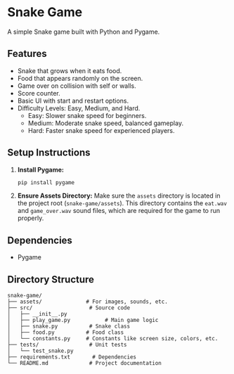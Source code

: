 # Snake Game

A simple Snake game built with Python and Pygame.

## Features

- Snake that grows when it eats food.
- Food that appears randomly on the screen.
- Game over on collision with self or walls.
- Score counter.
- Basic UI with start and restart options.
- Difficulty Levels: Easy, Medium, and Hard.
  - Easy: Slower snake speed for beginners.
  - Medium: Moderate snake speed, balanced gameplay.
  - Hard: Faster snake speed for experienced players.

## Setup Instructions

1. **Install Pygame:**
   ```bash
   pip install pygame
   ```

2. **Ensure Assets Directory:**
   Make sure the `assets` directory is located in the project root (`snake-game/assets`). This directory contains the `eat.wav` and `game_over.wav` sound files, which are required for the game to run properly.

## Dependencies

- Pygame

## Directory Structure

```
snake-game/
├── assets/              # For images, sounds, etc.
├── src/                  # Source code
│   ├── __init__.py
│   ├── play_game.py           # Main game logic
│   ├── snake.py          # Snake class
│   ├── food.py          # Food class
│   └── constants.py     # Constants like screen size, colors, etc.
├── tests/                # Unit tests
│   └── test_snake.py
├── requirements.txt       # Dependencies
└── README.md             # Project documentation
